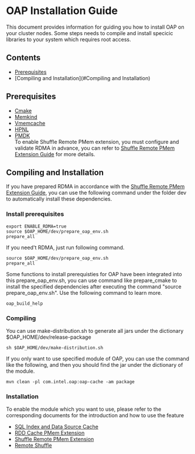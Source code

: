 # OAP Installation Guide
This document provides information for guiding you how to install OAP on your cluster nodes. Some steps needs to compile and install specicic libraries to your system which requires root access.

## Contents
- [Prerequisites](#Prerequisites)
- [Compiling and Installation](#Compiling and Installation)

## Prerequisites
- [Cmake](https://help.directadmin.com/item.php?id=494)
- [Memkind](https://github.com/Intel-bigdata/memkind)
- [Vmemcache](https://github.com/pmem/vmemcache)
- [HPNL](https://github.com/Intel-bigdata/HPNL)
- [PMDK](https://github.com/pmem/pmdk)  
 To enable Shuffle Remote PMem extension, you must configure and validate RDMA in advance, you can refer to [Shuffle Remote PMem Extension Guide](../oap-shuffle/RPMem-shuffle/README.md) for more details.

## Compiling and Installation
If you have prepared RDMA in accordance with the [Shuffle Remote PMem Extension Guide](../oap-shuffle/RPMem-shuffle/README.md), you can use the following command under the folder dev to automatically install these dependencies.

### Install prerequisites
```shell script
export ENABLE_RDMA=true
source $OAP_HOME/dev/prepare_oap_env.sh
prepare_all
```

If you need't RDMA, just run following command.
```shell script
source $OAP_HOME/dev/prepare_oap_env.sh
prepare_all
```
Some functions to install prerequisties for OAP have been integrated into this prepare_oap_env.sh, you can use command like prepare_cmake to install the specified dependencies after executing the command "source prepare_oap_env.sh". Use the following command to learn more.

```shell script
oap_build_help
```

### Compiling
You can use make-distribution.sh to generate all jars under the dictionary $OAP_HOME/dev/release-package
```shell script
sh $OAP_HOME/dev/make-distribution.sh
``````
If you only want to use specified module of OAP, you can use the command like the following, and then you should find the jar under the dictionary of the module.
```shell script
mvn clean -pl com.intel.oap:oap-cache -am package
```

### Installation
To enable the module which you want to use, please refer to the corresponding documents for the introduction and how to use the feature

* [SQL Index and Data Source Cache](./oap-cache/oap/README.md)
* [RDD Cache PMem Extension](./oap-spark/README.md)
* [Shuffle Remote PMem Extension](./oap-shuffle/RPMem-shuffle/README.md)
* [Remote Shuffle](./oap-shuffle/remote-shuffle/README.md)